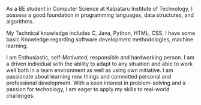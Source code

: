 As a BE student in Computer Science at Kalpataru Institute of Technology, I possess a good foundation in programming languages, data structures, and algorithms. 

My Technical knowledge includes  C, Java, Python, HTML, CSS. I have some basic Knowledge regarding software development methodologies, machine learning. 

I am Enthusiastic, self-Motivated, responsible and hardworking person. I am a driven individual with the ability to adapt to any situation and able to work well both in a team environment as well as using own initiative. 
I am passionate about learning new things and committed personal and professional development. With a keen interest in problem-solving and a passion for technology, I am eager to apply my skills to real-world challenges.


